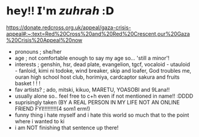 # 𝗵𝗲𝘆!! 𝗜'𝗺 𝙯𝙪𝙝𝙧𝙖𝙝 :𝗗
https://donate.redcross.org.uk/appeal/gaza-crisis-appeal#:~:text=Red%20Cross%20and%20Red%20Crescent,our%20Gaza%20Crisis%20Appeal%20now
- pronouns ; she/her
- age ; not comfortable enough to say my age so... 'still a minor'!
- interests ; genshin, hsr, dead plate, evangelion, tgcf, vocaloid - utauloid - fanloid, kimi ni todoke, wind breaker, skip and loafer, God troubles me, ouran high school host club, horimiya, cardcaptor sakura and fruits basket ! ! ! 
- fav artists? ; ado, mitski, kikuo, MARETU, YOASOBI and 9Lana!!
- usually alone so.. feel free to c+h even if not mentioned in name!! :DDDD
- suprisingly taken (BY A REAL PERSON IN MY LIFE NOT AN ONLINE FRIEND FYI!!!!!!!!!(4 som1 erm!)
- funny thing i hate myself and i hate this world so much that to the point where i wanted to ki
- i am NOT finishing that sentence up there!
